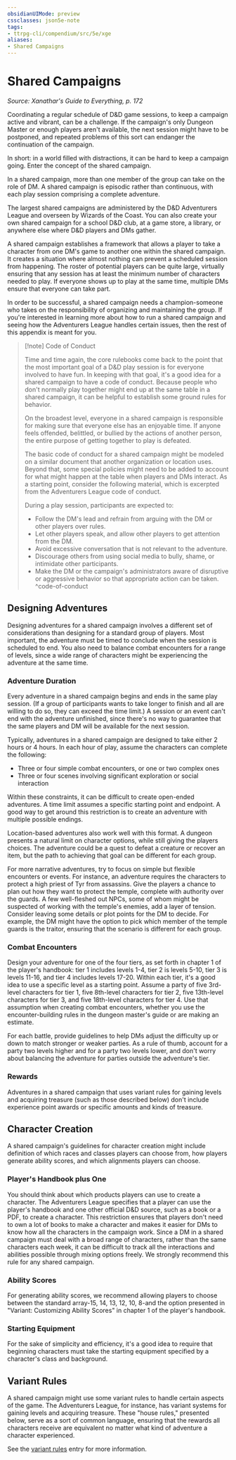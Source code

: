```yaml
---
obsidianUIMode: preview
cssclasses: json5e-note
tags:
- ttrpg-cli/compendium/src/5e/xge
aliases:
- Shared Campaigns
---
```

# Shared Campaigns
*Source: Xanathar's Guide to Everything, p. 172* 

Coordinating a regular schedule of D&D game sessions, to keep a campaign active and vibrant, can be a challenge. If the campaign's only Dungeon Master or enough players aren't available, the next session might have to be postponed, and repeated problems of this sort can endanger the continuation of the campaign.

In short: in a world filled with distractions, it can be hard to keep a campaign going. Enter the concept of the shared campaign.

In a shared campaign, more than one member of the group can take on the role of DM. A shared campaign is episodic rather than continuous, with each play session comprising a complete adventure.

The largest shared campaigns are administered by the D&D Adventurers League and overseen by Wizards of the Coast. You can also create your own shared campaign for a school D&D club, at a game store, a library, or anywhere else where D&D players and DMs gather.

A shared campaign establishes a framework that allows a player to take a character from one DM's game to another one within the shared campaign. It creates a situation where almost nothing can prevent a scheduled session from happening. The roster of potential players can be quite large, virtually ensuring that any session has at least the minimum number of characters needed to play. If everyone shows up to play at the same time, multiple DMs ensure that everyone can take part.

In order to be successful, a shared campaign needs a champion-someone who takes on the responsibility of organizing and maintaining the group. If you're interested in learning more about how to run a shared campaign and seeing how the Adventurers League handles certain issues, then the rest of this appendix is meant for you.

> [!note] Code of Conduct
> 
> Time and time again, the core rulebooks come back to the point that the most important goal of a D&D play session is for everyone involved to have fun. In keeping with that goal, it's a good idea for a shared campaign to have a code of conduct. Because people who don't normally play together might end up at the same table in a shared campaign, it can be helpful to establish some ground rules for behavior.
> 
> On the broadest level, everyone in a shared campaign is responsible for making sure that everyone else has an enjoyable time. If anyone feels offended, belittled, or bullied by the actions of another person, the entire purpose of getting together to play is defeated.
> 
> The basic code of conduct for a shared campaign might be modeled on a similar document that another organization or location uses. Beyond that, some special policies might need to be added to account for what might happen at the table when players and DMs interact. As a starting point, consider the following material, which is excerpted from the Adventurers League code of conduct.
> 
> During a play session, participants are expected to:
> 
> - Follow the DM's lead and refrain from arguing with the DM or other players over rules.  
> - Let other players speak, and allow other players to get attention from the DM.  
> - Avoid excessive conversation that is not relevant to the adventure.  
> - Discourage others from using social media to bully, shame, or intimidate other participants.  
> - Make the DM or the campaign's administrators aware of disruptive or aggressive behavior so that appropriate action can be taken.  
^code-of-conduct

## Designing Adventures

Designing adventures for a shared campaign involves a different set of considerations than designing for a standard group of players. Most important, the adventure must be timed to conclude when the session is scheduled to end. You also need to balance combat encounters for a range of levels, since a wide range of characters might be experiencing the adventure at the same time.

### Adventure Duration

Every adventure in a shared campaign begins and ends in the same play session. (If a group of participants wants to take longer to finish and all are willing to do so, they can exceed the time limit.) A session or an event can't end with the adventure unfinished, since there's no way to guarantee that the same players and DM will be available for the next session.

Typically, adventures in a shared campaign are designed to take either 2 hours or 4 hours. In each hour of play, assume the characters can complete the following:

- Three or four simple combat encounters, or one or two complex ones  
- Three or four scenes involving significant exploration or social interaction  

Within these constraints, it can be difficult to create open-ended adventures. A time limit assumes a specific starting point and endpoint. A good way to get around this restriction is to create an adventure with multiple possible endings.

Location-based adventures also work well with this format. A dungeon presents a natural limit on character options, while still giving the players choices. The adventure could be a quest to defeat a creature or recover an item, but the path to achieving that goal can be different for each group.

For more narrative adventures, try to focus on simple but flexible encounters or events. For instance, an adventure requires the characters to protect a high priest of Tyr from assassins. Give the players a chance to plan out how they want to protect the temple, complete with authority over the guards. A few well-fleshed out NPCs, some of whom might be suspected of working with the temple's enemies, add a layer of tension. Consider leaving some details or plot points for the DM to decide. For example, the DM might have the option to pick which member of the temple guards is the traitor, ensuring that the scenario is different for each group.

### Combat Encounters

Design your adventure for one of the four tiers, as set forth in chapter 1 of the player's handbook: tier 1 includes levels 1-4, tier 2 is levels 5-10, tier 3 is levels 11-16, and tier 4 includes levels 17-20. Within each tier, it's a good idea to use a specific level as a starting point. Assume a party of five 3rd-level characters for tier 1, five 8th-level characters for tier 2, five 13th-level characters for tier 3, and five 18th-level characters for tier 4. Use that assumption when creating combat encounters, whether you use the encounter-building rules in the dungeon master's guide or are making an estimate.

For each battle, provide guidelines to help DMs adjust the difficulty up or down to match stronger or weaker parties. As a rule of thumb, account for a party two levels higher and for a party two levels lower, and don't worry about balancing the adventure for parties outside the adventure's tier.

### Rewards

Adventures in a shared campaign that uses variant rules for gaining levels and acquiring treasure (such as those described below) don't include experience point awards or specific amounts and kinds of treasure.

## Character Creation

A shared campaign's guidelines for character creation might include definition of which races and classes players can choose from, how players generate ability scores, and which alignments players can choose.

### Player's Handbook plus One

You should think about which products players can use to create a character. The Adventurers League specifies that a player can use the player's handbook and one other official D&D source, such as a book or a PDF, to create a character. This restriction ensures that players don't need to own a lot of books to make a character and makes it easier for DMs to know how all the characters in the campaign work. Since a DM in a shared campaign must deal with a broad range of characters, rather than the same characters each week, it can be difficult to track all the interactions and abilities possible through mixing options freely. We strongly recommend this rule for any shared campaign.

### Ability Scores

For generating ability scores, we recommend allowing players to choose between the standard array-15, 14, 13, 12, 10, 8-and the option presented in "Variant: Customizing Ability Scores" in chapter 1 of the player's handbook.

### Starting Equipment

For the sake of simplicity and efficiency, it's a good idea to require that beginning characters must take the starting equipment specified by a character's class and background.

## Variant Rules

A shared campaign might use some variant rules to handle certain aspects of the game. The Adventurers League, for instance, has variant systems for gaining levels and acquiring treasure. These "house rules," presented below, serve as a sort of common language, ensuring that the rewards all characters receive are equivalent no matter what kind of adventure a character experienced.

See the [variant rules](/3-Mechanics/CLI/variant-rules/shared-campaign-variant-rules-xge.md) entry for more information.